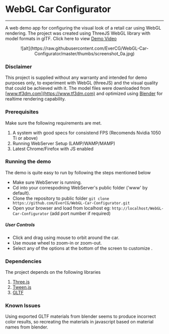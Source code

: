 # WebGL Car Configurator
---
A web demo app for configuring the visual look of a retail car using WebGL rendering. The project was created using ThreeJS WebGL library with model formats in glTF. Click here to view [Demo Video](https://player.vimeo.com/video/274876974)

<p align="center">
![alt](https://raw.githubusercontent.com/EverCG/WebGL-Car-Configurator/master/thumbs/screenshot_0a.jpg)
</p>

### Disclaimer
This project is supplied without any warranty and intended for demo purposes only, to experiment with WebGL (threeJS) and the visual quality that could be achieved with it. The model files were downloaded from [www.tf3dm.com](https://www.tf3dm.com) and optimized using [Blender](https://www.blender.org) for realtime rendering capability.

### Prerequisites
Make sure the following requirements are met.
1. A system with good specs for consistend FPS (Recomends Nvidia 1050 Ti or above)
2. Running WebServer Setup (LAMP/WAMP/MAMP)
3. Latest Chrome/Firefox with JS enabled

### Running the demo
The demo is quite easy to run by following the steps mentioned below

* Make sure WebServer is running.
* Cd into your correspodning WebServer's public folder ('www' by default).
* Clone the repository to public folder `git clone https://github.com/EverCG/WebGL-Car-Configurator.git`
* Open your browser and load from localhost eg: `http://localhost/WebGL-Car-Configurator` (add port number if required)

##### User Controls
* Click and drag using mouse to orbit around the car.
* Use mouse wheel to zoom-in or zoom-out.
* Select any of the options at the bottom of the screen to customize .

### Dependencies
The project depends on the following libraries
1. [Three.js](https://github.com/mrdoob/three.js/)
2. [Tween.js](https://github.com/sole/tween.js/)
3. [GLTF](https://github.com/KhronosGroup/glTF)

### Known Issues
Using exported GLTF materials from blender seems to produce incorrect color results, so recreating the materials in javascript based on material names from blender.